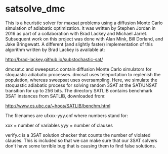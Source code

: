 # satsolve_dmc
This is a heuristic solver for maxsat problems using a diffusion Monte Carlo
simulation of adiabatic optimization. It was written by Stephen Jordan in
2016 as part of a collaboration with Brad Lackey and Michael Jarret. Subsequent
work on this project was done with Alan Mink, Bill Dorland, and Jake Bringewatt.
A different (and slightly faster) implementation of this algorithm written
by Brad Lackey is available at:

http://brad-lackey.github.io/substochastic-sat/

dmcsat.c and sweepsat.c contain diffusion Monte Carlo simulators for
stoquastic adiabatic processes. dmcsat uses teleportation to replenish
the population, whereas sweepsat uses oversampling. Here, we
simulate the stoquastic adiabatic process for solving random 3SAT at
the SAT/UNSAT transition for up to 256 bits. The directory SATLIB
contains benchmark 3SAT instances from SATLIB, downloaded from:

http://www.cs.ubc.ca/~hoos/SATLIB/benchm.html

The filenames are ufxxx-yyy.cnf where numbers stand for:

xxx = number of variables
yyy = number of clauses

verify.c is a 3SAT solution checker that counts the number of violated
clauses. This is included so that we can make sure that our 3SAT
solvers don't have some terrible bug that is causing them to find
false solutions.
